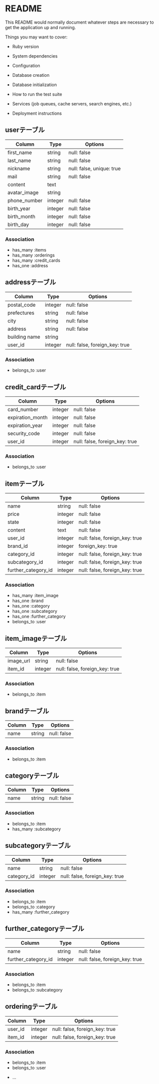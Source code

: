 # README

This README would normally document whatever steps are necessary to get the
application up and running.

Things you may want to cover:

* Ruby version

* System dependencies

* Configuration

* Database creation

* Database initialization

* How to run the test suite

* Services (job queues, cache servers, search engines, etc.)

* Deployment instructions

## userテーブル
|Column|Type|Options|
|------|----|-------|
|first_name|string|null: false|
|last_name|string|null: false|
|nickname|string|null: false, unique: true|
|mail|string|null: false|
|content|text||
|avatar_image|string||
|phone_number|integer|null: false|
|birth_year|integer|null: false|
|birth_month|integer|null: false|
|birth_day|integer|null: false|

### Association
- has_many :items
- has_many :orderings
- has_many :credit_cards
- has_one :address

## addressテーブル
|Column|Type|Options|
|------|----|-------|
|postal_code|integer|null: false|
|prefectures|string|null: false|
|city|string|null: false|
|address|string|null: false|
|building name|string||
|user_id|integer|null: false, foreign_key: true|

### Association
- belongs_to :user

## credit_cardテーブル
|Column|Type|Options|
|------|----|-------|
|card_number|integer|null: false|
|expiration_month|integer|null: false|
|expiration_year|integer|null: false|
|security_code|integer|null: false|
|user_id|integer|null: false, foreign_key: true|

### Association
- belongs_to :user

## itemテーブル
|Column|Type|Options|
|------|----|-------|
|name|string|null: false|
|price|integer|null: false|
|state|integer|null: false|
|content|text|null: false|
|user_id|integer|null: false, foreign_key: true|
|brand_id|integer|foreign_key: true|
|category_id|integer|null: false, foreign_key: true|
|subcategory_id|integer|null: false, foreign_key: true|
|further_category_id|integer|null: false, foreign_key: true|

### Association
- has_many :item_image
- has_one :brand
- has_one :category
- has_one :subcategory
- has_one :further_category
- belongs_to :user

## item_imageテーブル
|Column|Type|Options|
|------|----|-------|
|image_url|string|null: false|
|item_id|integer|null: false, foreign_key: true|

### Association
- belongs_to :item

## brandテーブル
|Column|Type|Options|
|------|----|-------|
|name|string|null: false|

### Association
- belongs_to :item

## categoryテーブル
|Column|Type|Options|
|------|----|-------|
|name|string|null: false|

### Association
- belongs_to :item
- has_many :subcategory

## subcategoryテーブル
|Column|Type|Options|
|------|----|-------|
|name|string|null: false|
|category_id|integer|null: false, foreign_key: true|

### Association
- belongs_to :item
- belongs_to :category
- has_many :further_category

## further_categoryテーブル
|Column|Type|Options|
|------|----|-------|
|name|string|null: false|
|further_category_id|integer|null: false, foreign_key: true|

### Association
- belongs_to :item
- belongs_to :subcategory

## orderingテーブル
|Column|Type|Options|
|------|----|-------|
|user_id|integer|null: false, foreign_key: true|
|item_id|integer|null: false, foreign_key: true|


### Association
- belongs_to :item
- belongs_to :user


* ...
